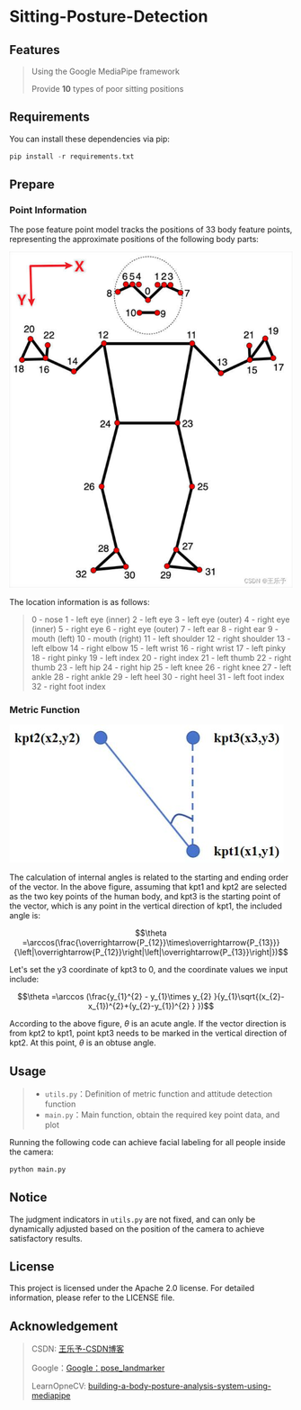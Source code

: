 # Sitting-Posture-Detection

## Features

> Using the Google MediaPipe framework
>
> Provide **10** types of poor sitting positions

## Requirements

You can install these dependencies via pip:

```python
pip install -r requirements.txt
```

## Prepare

### Point Information

The pose feature point model tracks the positions of 33 body feature points, representing the approximate positions of the following body parts:



![Pose-Landmark](./Pose-Landmark.png)



The location information is as follows:



> 0 - nose
> 1 - left eye (inner)
> 2 - left eye
> 3 - left eye (outer)
> 4 - right eye (inner)
> 5 - right eye
> 6 - right eye (outer)
> 7 - left ear
> 8 - right ear
> 9 - mouth (left)
> 10 - mouth (right)
> 11 - left shoulder
> 12 - right shoulder
> 13 - left elbow
> 14 - right elbow
> 15 - left wrist
> 16 - right wrist
> 17 - left pinky
> 18 - right pinky
> 19 - left index
> 20 - right index
> 21 - left thumb
> 22 - right thumb
> 23 - left hip
> 24 - right hip
> 25 - left knee
> 26 - right knee
> 27 - left ankle
> 28 - right ankle
> 29 - left heel
> 30 - right heel
> 31 - left foot index
> 32 - right foot index

### Metric Function

![Vector_Angle](./Vector_Angle.jpg)





The calculation of internal angles is related to the starting and ending order of the vector. In the above figure, assuming that kpt1 and kpt2 are selected as the two key points of the human body, and kpt3 is the starting point of the vector, which is any point in the vertical direction of kpt1, the included angle is:



$$\theta =\arccos(\frac{\overrightarrow{P_{12}}\times\overrightarrow{P_{13}}}{\left|\overrightarrow{P_{12}}\right|\left|\overrightarrow{P_{13}}\right|})$$



Let's set the y3 coordinate of kpt3 to 0, and the coordinate values we input include:


$$\theta =\arccos (\frac{y_{1}^{2} - y_{1}\times y_{2}  }{y_{1}\sqrt{(x_{2}-x_{1})^{2}+(y_{2}-y_{1})^{2} } })$$



According to the above figure, $\theta$ is an acute angle. If the vector direction is from kpt2 to kpt1, point kpt3 needs to be marked in the vertical direction of kpt2. At this point, $\theta$ is an obtuse angle.

## Usage



>  - `utils.py`：Definition of metric function and attitude detection function   
>  - `main.py`：Main function, obtain the required key point data, and plot



Running the following code can achieve facial labeling for all people inside the camera:

```python
python main.py
```

## Notice

The judgment indicators in `utils.py` are not fixed, and can only be dynamically adjusted based on the position of the camera to achieve satisfactory results.

## License

This project is licensed under the Apache 2.0 license. For detailed information, please refer to the LICENSE file.

## Acknowledgement

> CSDN: [王乐予-CSDN博客](https://blog.csdn.net/qq_42856191?type=blog)
>
> Google：[Google：pose_landmarker](https://ai.google.dev/edge/mediapipe/solutions/vision/pose_landmarker?hl=zh-cn)
>
> LearnOpneCV: [building-a-body-posture-analysis-system-using-mediapipe](https://learnopencv.com/building-a-body-posture-analysis-system-using-mediapipe/)
